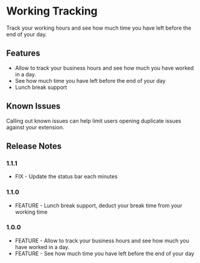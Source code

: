 # Working Tracking

Track your working hours and see how much time you have left before the end of your day.

## Features

- Allow to track your business hours and see how much you have worked in a day.
- See how much time you have left before the end of your day
- Lunch break support

## Known Issues

Calling out known issues can help limit users opening duplicate issues against your extension.

## Release Notes

### 1.1.1

- FIX - Update the status bar each minutes

### 1.1.0

- FEATURE - Lunch break support, deduct your break time from your working time

### 1.0.0

- FEATURE - Allow to track your business hours and see how much you have worked in a day.
- FEATURE - See how much time you have left before the end of your day
